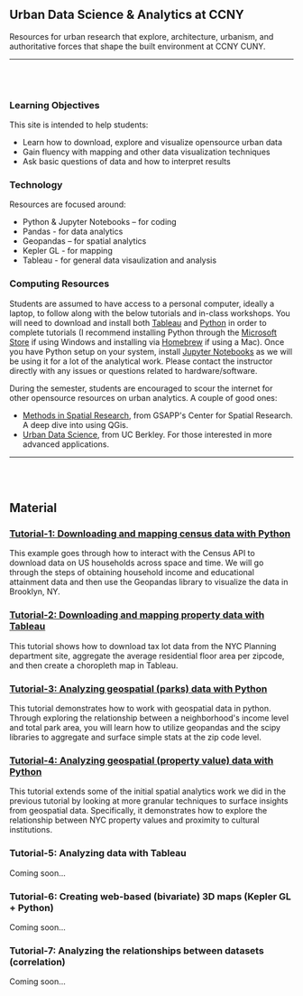 ## Urban Data Science & Analytics at CCNY

Resources for urban research that explore, architecture, urbanism, and authoritative forces that shape the built environment at CCNY CUNY.

------
<br/><br/>

### Learning Objectives
This site is intended to help students:
- Learn how to download, explore and visualize opensource urban data
- Gain fluency with mapping and other data visualization techniques
- Ask basic questions of data and how to interpret results

### Technology
Resources are focused around:
- Python & Jupyter Notebooks – for coding
- Pandas - for data analytics
- Geopandas – for spatial analytics
- Kepler GL - for mapping
- Tableau - for general data visaulization and analysis


### Computing Resources
Students are assumed to have access to a personal computer, ideally a laptop, to follow along with the below tutorials and in-class workshops. You will need to download and install both [Tableau](https://www.tableau.com/academic/students) and [Python](https://realpython.com/installing-python/) in order to complete tutorials (I recommend installing Python through the [Microsoft Store](https://realpython.com/installing-python/#how-to-install-from-the-microsoft-store) if using Windows and installing via [Homebrew](https://realpython.com/installing-python/#how-to-install-from-homebrew) if using a Mac). Once you have Python setup on your system, install [Jupyter Notebooks](https://jupyter.org/install) as we will be using it for a lot of the analytical work. Please contact the instructor directly with any issues or questions related to hardware/software.

During the semester, students are encouraged to scour the internet for other opensource resources on urban analytics. A couple of good ones:
- [Methods in Spatial Research](https://github.com/CenterForSpatialResearch/methods-in-spatial-research-sp2020), from GSAPP's Center for Spatial Research. A deep dive into using QGis.
- [Urban Data Science](https://github.com/gboeing/urban-data-science), from UC Berkley. For those interested in more advanced applications.

------
<br/><br/>

## Material

### [Tutorial-1: Downloading and mapping census data with Python](https://nbviewer.jupyter.org/github/carlobailey/urban-data-science/blob/gh-pages/tutorials/Mapping_Census_Data.ipynb)
This example goes through how to interact with the Census API to download data on US households across space and time. We will go through the steps of obtaining household income and educational attainment data and then use the Geopandas library to visualize the data in Brooklyn, NY.

### [Tutorial-2: Downloading and mapping property data with Tableau](tutorials/Mapping_data_tableau.md)
This tutorial shows how to download tax lot data from the NYC Planning department site, aggregate the average residential floor area per zipcode, and then create a choropleth map in Tableau.

### [Tutorial-3: Analyzing geospatial (parks) data with Python](https://nbviewer.jupyter.org/github/carlobailey/urban-data-science/blob/gh-pages/tutorials/analyzing_geospatial_data.ipynb)
This tutorial demonstrates how to work with geospatial data in python. Through exploring the relationship between a neighborhood's income level and total park area, you will learn how to utilize geopandas and the scipy libraries to aggregate and surface simple stats at the zip code level.

### [Tutorial-4: Analyzing geospatial (property value) data with Python](https://nbviewer.jupyter.org/github/carlobailey/urban-data-science/blob/master/tutorials/Analyzing_geospatial_data_poi.ipynb)
This tutorial extends some of the initial spatial analytics work we did in the previous tutorial by looking at more granular techniques to surface insights from geospatial data. Specifically, it demonstrates how to explore the relationship between NYC property values and proximity to cultural institutions.

### Tutorial-5: Analyzing data with Tableau
Coming soon...

### Tutorial-6: Creating web-based (bivariate) 3D maps (Kepler GL + Python)
Coming soon...

### Tutorial-7: Analyzing the relationships between datasets (correlation)
Coming soon...
